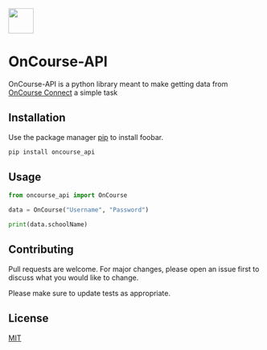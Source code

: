 
  <img width="50px" src="https://cdn.discordapp.com/attachments/848365417688203294/892262456271978566/oncourselogo.svg">

# OnCourse-API

OnCourse-API is a python library meant to make getting data from [OnCourse Connect](https://www.oncourseconnect.com/) a simple task

## Installation

Use the package manager [pip](https://pip.pypa.io/en/stable/) to install foobar.

```bash
pip install oncourse_api
```

## Usage

```python
from oncourse_api import OnCourse

data = OnCourse("Username", "Password")

print(data.schoolName)
```

## Contributing
Pull requests are welcome. For major changes, please open an issue first to discuss what you would like to change.

Please make sure to update tests as appropriate.

## License
[MIT](https://choosealicense.com/licenses/mit/)
